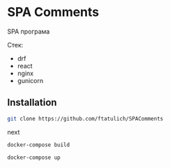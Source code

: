 # SPA Comments
SPA програма 

Стек:
 - drf
 - react
 - nginx
 - gunicorn

## Installation
```bash
git clone https://github.com/ftatulich/SPAComments
```

next 

```bash
docker-compose build
```

```bash
docker-compose up
```